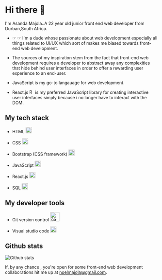 # Hi there 👋

 I'm Asanda Majola..A 22 year old junior front end web developer from Durban,South Africa.
 
- ☞ ☞ I'm a dude whose passionate about web development especially all things related to UI/UX which sort of makes me biased towards front-end web development.

- The sources of my inspiration stem from the fact that front-end web development requires a developer to abstract away any complexities that hide behind user interfaces in order to offer a rewarding user experience to an end-user.

- JavaScript is my go-to langauage for web development.

- React.js <img width="15" alt="React logo" src="https://user-images.githubusercontent.com/89397749/174078402-8b0cc0bf-87e9-485a-a988-c2c97b7450fb.png">  is my preferred JavaScript library for creating interactive user interfaces simply because i no longer have to interact with the DOM.

## My tech stack

* HTML <img width=20 alt="html logo" src="https://user-images.githubusercontent.com/89397749/185697155-1cccbff7-e619-420d-babb-ab3e56416743.svg">

* CSS <img width=20 alt="css logo" src="https://user-images.githubusercontent.com/89397749/185697319-816f0c5f-fcdb-411a-8be4-627640e97f7a.svg">

* Bootstrap (CSS framework) <img width=20 alt="bootstrap logo" src="https://user-images.githubusercontent.com/89397749/186191188-6453c852-d50a-4c8a-af0a-ae295057c65b.svg">

* JavaScript <img width=20 alt="JavaScript logo" src="https://user-images.githubusercontent.com/89397749/185697218-f1a8c0cf-a9b3-4ab8-9488-ccb51e49468a.svg">

* React.js  <img width=20 alt="React logo" src="https://user-images.githubusercontent.com/89397749/174078402-8b0cc0bf-87e9-485a-a988-c2c97b7450fb.png">

*  SQL <img width=20 alt="SQL logo" src="https://user-images.githubusercontent.com/89397749/185701772-690f4779-679c-4b45-aa3e-656d1c263bf5.png">

## My developer tools

- Git version control <img width=30 alt="Git logo" src="https://user-images.githubusercontent.com/89397749/185702457-f93431e0-8a68-4f73-8d18-b4f14ada635b.svg">

- Visual studio code <img width=20 alt="Visual studio code logo" src="https://user-images.githubusercontent.com/89397749/185702727-b607ac76-72c7-467f-9b1e-e969a17904d6.svg">

## Github stats

![Github stats](https://user-images.githubusercontent.com/89397749/186528367-cf693079-f6f3-4847-b48d-d2e66ea70f20.svg)

 If, by any chance , you're open for some front-end web development collaborations hit me up at noelmajola@gmail.com.


<!--
**AsandaTheCurious/AsandaTheCurious** is a ✨ _special_ ✨ repository because its `README.md` (this file) appears on your GitHub profile.



